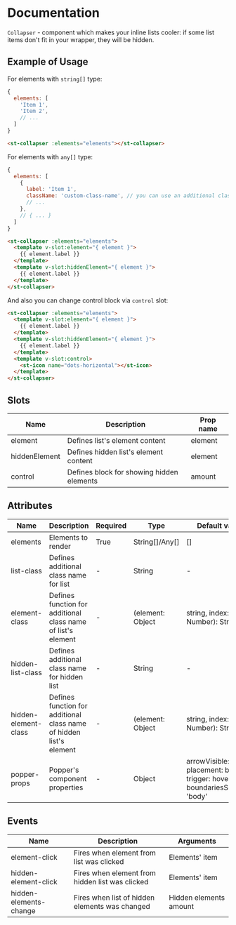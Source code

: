 # Documentation

`Collapser` - component which makes your inline lists cooler: if some list items don't fit in your wrapper, they will be hidden.

## Example of Usage

For elements with `string[]` type:

```javascript
{
  elements: [
    'Item 1',
    'Item 2',
    // ...
  ]
}
```

```html
<st-collapser :elements="elements"></st-collapser>
``` 

For elements with `any[]` type:

```javascript
{
  elements: [
    {
      label: 'Item 1',
      className: 'custom-class-name', // you can use an additional class name for list' items
      // ...
    },
    // { ... }
  ]
}
```

```html
<st-collapser :elements="elements">
  <template v-slot:element="{ element }">
    {{ element.label }}
  </template>
  <template v-slot:hiddenElement="{ element }">
    {{ element.label }}
  </template>
</st-collapser>
```

And also you can change control block via `control` slot:

```html
<st-collapser :elements="elements">
  <template v-slot:element="{ element }">
    {{ element.label }}
  </template>
  <template v-slot:hiddenElement="{ element }">
    {{ element.label }}
  </template>
  <template v-slot:control>
    <st-icon name="dots-horizontal"></st-icon>    
  </template>
</st-collapser>
```

## Slots

| Name | Description | Prop name |
| --- | --- | --- |
| element | Defines list's element content | element |
| hiddenElement | Defines hidden list's element content | element |
| control | Defines block for showing hidden elements | amount |

## Attributes

| Name | Description | Required | Type | Default value | Possible values |
| --- | --- | --- | --- | --- | --- |
| elements | Elements to render | True | String[]/Any[] | [] | - |
| list-class | Defines additional class name for list | - | String | - | - |
| element-class | Defines function for additional class name of list's element | - | (element: Object | string, index: Number): String | - | - |
| hidden-list-class | Defines additional class name for hidden list | - | String | - | - |
| hidden-element-class | Defines function for additional class name of hidden list's element | - | (element: Object | string, index: Number): String | - | - |
| popper-props | Popper's component properties | - | Object | arrowVisible: false, placement: bottom, trigger: hover, boundariesSelector: 'body' | CHECK POPPER COMPONENT DOCUMENTATION |

## Events

| Name | Description | Arguments |
| --- | --- | --- |
| element-click | Fires when element from list was clicked | Elements' item |
| hidden-element-click | Fires when element from hidden list was clicked | Elements' item |
| hidden-elements-change | Fires when list of hidden elements was changed | Hidden elements amount |
